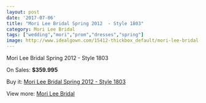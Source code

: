 ```yaml
---
layout: post
date: '2017-07-06'
title: "Mori Lee Bridal Spring 2012  - Style 1803"
category: Mori Lee Bridal
tags: ["wedding","mori","prom","dresses","spring"]
image: http://www.idealgown.com/15412-thickbox_default/mori-lee-bridal-spring-2012-style-1803.jpg
---
```

Mori Lee Bridal Spring 2012  - Style 1803

On Sales: **$359.995**
<a href="https://www.idealgown.com/en/mori-lee-bridal/6165-mori-lee-bridal-spring-2012-style-1803.html"><amp-img layout="responsive" width="600" height="600" src="//www.idealgown.com/15412-thickbox_default/mori-lee-bridal-spring-2012-style-1803.jpg" alt="Mori Lee Bridal Spring 2012  - Style 1803 0" /></a>
<a href="https://www.idealgown.com/en/mori-lee-bridal/6165-mori-lee-bridal-spring-2012-style-1803.html"><amp-img layout="responsive" width="600" height="600" src="//www.idealgown.com/15413-thickbox_default/mori-lee-bridal-spring-2012-style-1803.jpg" alt="Mori Lee Bridal Spring 2012  - Style 1803 1" /></a>

Buy it: [Mori Lee Bridal Spring 2012  - Style 1803](https://www.idealgown.com/en/mori-lee-bridal/6165-mori-lee-bridal-spring-2012-style-1803.html "Mori Lee Bridal Spring 2012  - Style 1803")

View more: [Mori Lee Bridal](https://www.idealgown.com/en/90-mori-lee-bridal "Mori Lee Bridal")